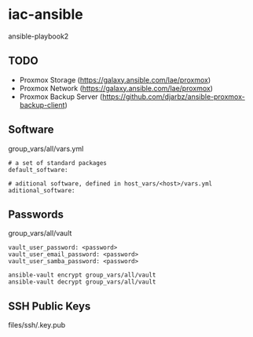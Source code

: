 # iac-ansible
ansible-playbook2

## TODO
* Proxmox Storage (https://galaxy.ansible.com/lae/proxmox)
* Proxmox Network (https://galaxy.ansible.com/lae/proxmox)
* Proxmox Backup Server (https://github.com/djarbz/ansible-proxmox-backup-client)

## Software

group_vars/all/vars.yml
```
# a set of standard packages
default_software:

# aditional software, defined in host_vars/<host>/vars.yml
aditional_software:
```
## Passwords

group_vars/all/vault

```
vault_user_password: <password>
vault_user_email_password: <password>
vault_user_samba_password: <password>
```

```
ansible-vault encrypt group_vars/all/vault
ansible-vault decrypt group_vars/all/vault
```
## SSH Public Keys
files/ssh/<username>.key.pub